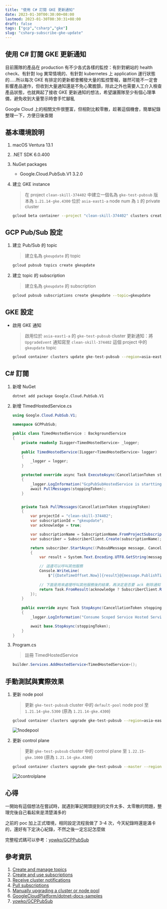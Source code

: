 ```yaml
---
title: "使用 C# 訂閱 GKE 更新通知"
date: 2023-01-30T00:30:00+08:00
lastmod: 2023-01-30T00:30:31+08:00
draft: false
tags: ["gcp","csharp","gke"]
slug: "csharp-subscribe-gke-update"
---
```


## 使用 C# 訂閱 GKE 更新通知

目前團隊的產品在 production 有不少各式各樣的監控：有針對網站的 health check、有針對 log 異常情境的、有針對 kubernetes 上 application 運行狀態的.....所以每次 GKE 有排定的更新都會觸發大量的監控警報，雖然可能不一定會影響產品運作，但收到大量通知還是不免心驚膽顫，除此之外也需要人工介入檢查產品狀態，也就興起了接收 GKE 更新通知的想法，希望讓團隊至少有個心理準備，避免收到大量警示時會手忙腳亂

Google Cloud 上的相關文件很豐富，但相對比較零散，趁著這個機會，簡單紀錄整理一下，方便日後查閱

## 基本環境說明

1. macOS Ventura 13.1
2. .NET SDK 6.0.400
3. NuGet packages

    - Google.Cloud.PubSub.V1 3.2.0

4. 建立 GKE instance

    > 在 project `clean-skill-374402` 中建立一個名為 `gke-test-pubsub` 版本為 `1.21.14-gke.4300` 位於 `asia-east1-a` node num 為 `1` 的 private cluster

    ```bash
    gcloud beta container --project "clean-skill-374402" clusters create "gke-test-pubsub" --zone "asia-east1-a" --no-enable-basic-auth --cluster-version "1.21.14-gke.4300" --release-channel "None" --machine-type "e2-medium" --image-type "COS_CONTAINERD" --disk-type "pd-standard" --disk-size "100" --metadata disable-legacy-endpoints=true --scopes "https://www.googleapis.com/auth/devstorage.read_only","https://www.googleapis.com/auth/logging.write","https://www.googleapis.com/auth/monitoring","https://www.googleapis.com/auth/servicecontrol","https://www.googleapis.com/auth/service.management.readonly","https://www.googleapis.com/auth/trace.append" --max-pods-per-node "110" --num-nodes "1" --enable-private-nodes --enable-private-endpoint --master-ipv4-cidr "172.16.0.0/28" --enable-master-global-access --enable-ip-alias --network "projects/clean-skill-374402/global/networks/default" --subnetwork "projects/clean-skill-374402/regions/asia-east1/subnetworks/default" --no-enable-intra-node-visibility --default-max-pods-per-node "110" --enable-master-authorized-networks --addons HorizontalPodAutoscaling,HttpLoadBalancing,GcePersistentDiskCsiDriver --no-enable-autoupgrade --no-enable-autorepair --max-surge-upgrade 1 --max-unavailable-upgrade 0 --enable-shielded-nodes --no-shielded-integrity-monitoring --no-shielded-secure-boot --node-locations "asia-east1-a"
    ```

## GCP Pub/Sub 設定

1. 建立 Pub/Sub 的 topic

    > 建立名為 `gkeupdate` 的 topic

    ```bash
    gcloud pubsub topics create gkeupdate
    ```

2. 建立 topic 的 subscription

    > 建立名為 `gkeupdate` 的 subscription

    ```bash
    gcloud pubsub subscriptions create gkeupdate --topic=gkeupdate 
    ```

## GKE 設定

- 啟用 GKE 通知

    > 啟用位於 `asia-east1-a` 的 `gke-test-pubsub` cluster 更新通知：將 `UpgradeEvent` 通知寫至 `clean-skill-374402` 這個 project 中的 `gkeupdate` topic

    ```bash
    gcloud container clusters update gke-test-pubsub --region=asia-east1-a --notification-config=pubsub=ENABLED,pubsub-topic=projects/clean-skill-374402/topics/gkeupdate,filter=UpgradeEvent
    ```

## C# 訂閱

1. 新增 NuGet

    ```bash
    dotnet add package Google.Cloud.PubSub.V1
    ```

2. 新增 TimedHostedService.cs

    ```cs
    using Google.Cloud.PubSub.V1;

    namespace GCPPubSub;
    
    public class TimedHostedService : BackgroundService
    {
        private readonly ILogger<TimedHostedService> _logger;
        
        public TimedHostedService(ILogger<TimedHostedService> logger)
        {
            _logger = logger;
        }
    
        protected override async Task ExecuteAsync(CancellationToken stoppingToken)
        {
            _logger.LogInformation("GcpPubSubHostedService is startting.");
            await PullMessages(stoppingToken);
        }

    
        private Task PullMessages(CancellationToken stoppingToken)
        {
            var projectId = "clean-skill-374402";
            var subscriptionId = "gkeupdate";
            var acknowledge = true;
    
            var subscriptionName = SubscriptionName.FromProjectSubscription(projectId, subscriptionId);
            var subscriber = SubscriberClient.Create(subscriptionName);
    
            return subscriber.StartAsync((PubsubMessage message, CancellationToken cancel) =>
            {
                var result = System.Text.Encoding.UTF8.GetString(message.Data.ToArray());
    
                // 這邊可以呼叫其他服務
                Console.WriteLine(
                    $"[{DateTimeOffset.Now}]{result}@{message.PublishTime.ToDateTimeOffset()} from {message.Attributes["cluster_name"]}");
                
                // 下面是用來處理呼叫其他服務後的結果，再決定是否要 ack 刪除通知
                return Task.FromResult(acknowledge ? SubscriberClient.Reply.Ack :SubscriberClient.Reply.Nack);
            });
        }
        
        public override async Task StopAsync(CancellationToken stoppingToken)
        {
            _logger.LogInformation("Consume Scoped Service Hosted Service is stopping.");

            await base.StopAsync(stoppingToken);
        }
    }
    ```

3. Program.cs

    > 註冊 TimedHostedService

    ```cs
    builder.Services.AddHostedService<TimedHostedService>();
    ```

## 手動測試與實際效果

1. 更新 node pool

    > 更新 `gke-test-pubsub` cluster 中的 `default-pool` node pool 至 `1.21.14-gke.5300` (原為 `1.21.14-gke.4300`)

    ```bash
    gcloud container clusters upgrade gke-test-pubsub --region=asia-east1-a --node-pool=default-pool --cluster-version 1.21.14-gke.5300
    ```

    ![1nodepool](https://user-images.githubusercontent.com/3851540/215448136-7ade2c4c-eed2-48eb-9f73-b4418f909781.png)

2. 更新 control plane

    > 更新 `gke-test-pubsub` cluster 中的 control plane 至 `1.22.15-gke.1000` (原為 `1.21.14-gke.4300`)

    ```bash
    gcloud container clusters upgrade gke-test-pubsub --master --region=asia-east1-a --cluster-version 1.22.15-gke.1000
    ```

    ![2controlplane](https://user-images.githubusercontent.com/3851540/215448146-aaa1d01f-d8d4-44bd-9231-bb784bc2bff1.png)

## 心得

一開始有這個想法在嘗試時，就遇到筆記開頭提到的文件太多、太零散的問題，整理完後自己看起來是清楚滿多的

之前的 poc 加上正式環境，相同設定流程我做了 3-4 次，今天紀錄時還是滿卡的，還好有下定決心紀錄，不然之後一定忘記怎麼做

完整程式碼可以參考：[yowko/GCPPubSub](https://github.com/yowko/GCPPubSub)

## 參考資訊

1. [Create and manage topics](https://cloud.google.com/pubsub/docs/create-topic)
2. [Create and use subscriptions](https://cloud.google.com/pubsub/docs/create-subscription)
3. [Receive cluster notifications](https://cloud.google.com/kubernetes-engine/docs/how-to/cluster-notifications)
4. [Pull subscriptions](https://cloud.google.com/pubsub/docs/pull)
5. [Manually upgrading a cluster or node pool](https://cloud.google.com/kubernetes-engine/docs/how-to/upgrading-a-cluster)
6. [GoogleCloudPlatform/dotnet-docs-samples](https://github.com/GoogleCloudPlatform/dotnet-docs-samples/blob/HEAD/pubsub/api/Pubsub.Samples/PullMessagesAsync.cs)
7. [yowko/GCPPubSub](https://github.com/yowko/GCPPubSub)
